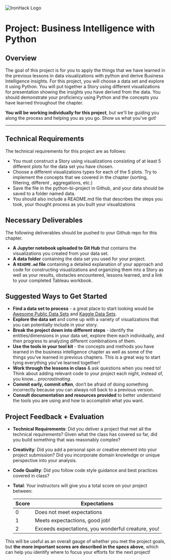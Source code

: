 ![IronHack Logo](https://s3-eu-west-1.amazonaws.com/ih-materials/uploads/upload_d5c5793015fec3be28a63c4fa3dd4d55.png)

# Project: Business Intelligence with Python

## Overview

The goal of this project is for you to apply the things that we have learned in the previous lessons in data visualizations with python and derive Business Intelligence insights. For this project, you will choose a data set and explore it using Python. You will put together a Story using different visualizations for presentation showing the insights you have derived from the data. You should demonstrate your proficiency using Python and the concepts you have learned throughout the chapter. 

**You will be working individually for this project**, but we'll be guiding you along the process and helping you as you go. Show us what you've got!

---

## Technical Requirements

The technical requirements for this project are as follows:

* You must construct a Story using visualizations consisting of at least 5 different plots for the data set you have chosen.
* Choose a different visualizations types for each of the 5 plots. Try to implement the concepts that we covered in the chapter (sorting, filtering, different , aggregations, etc.)
* Save the file in the python-bi-project in Github, and your data should be saved to a folder named data.
* You should also include a README.md file that describes the steps you took, your thought process as you built your visualizations

## Necessary Deliverables

The following deliverables should be pushed to your Github repo for this chapter.

* **A Jupyter notebook uploaded to Git Hub** that contains the visualizations you created from your data set.
* **A data folder** containing the data set you used for your project.
* **A ``README.md`` file** containing a detailed explanation of your approach and code for constructing visualizations and organizing them into a Story as well as your results, obstacles encountered, lessons learned, and a link to your completed Tableau workbook.


## Suggested Ways to Get Started

* **Find a data set to process** - a great place to start looking would be [Awesome Public Data Sets](https://github.com/awesomedata/awesome-public-datasets) and [Kaggle Data Sets](https://www.kaggle.com/datasets).
* **Explore the data set** and come up with a variety of visualizations that you can potentially include in your story.
* **Break the project down into different steps** - identify the entities/dimensions in your data set, explore them each individually, and then progress to analyzing different combinations of them.
* **Use the tools in your tool kit** - the concepts and methods you have learned in the business intelligence chapter as well as some of the things you've learned in previous chapters. This is a great way to start tying everything you've learned together!
* **Work through the lessons in class** & ask questions when you need to! Think about adding relevant code to your project each night, instead of, you know... _procrastinating_.
* **Commit early, commit often**, don’t be afraid of doing something incorrectly because you can always roll back to a previous version.
* **Consult documentation and resources provided** to better understand the tools you are using and how to accomplish what you want.


## Project Feedback + Evaluation

* __Technical Requirements__: Did you deliver a project that met all the technical requirements? Given what the class has covered so far, did you build something that was reasonably complex?

* __Creativity__: Did you add a personal spin or creative element into your project submission? Did you incorporate domain knowledge or unique perspective into your analysis.

* __Code Quality__: Did you follow code style guidance and best practices covered in class?

* __Total__: Your instructors will give you a total score on your project between:

    **Score**|**Expectations**
    -----|-----
    0|Does not meet expectations
    1|Meets expectactions, good job!
    2|Exceeds expectations, you wonderful creature, you!

This will be useful as an overall gauge of whether you met the project goals, but __the more important scores are described in the specs above__, which can help you identify where to focus your efforts for the next project!
